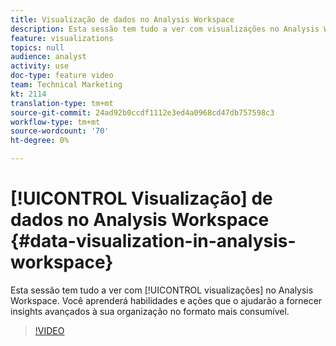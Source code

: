 ```yaml
---
title: Visualização de dados no Analysis Workspace
description: Esta sessão tem tudo a ver com visualizações no Analysis Workspace. Você aprenderá habilidades e ações que o ajudarão a fornecer insights avançados à sua organização no formato mais consumível.
feature: visualizations
topics: null
audience: analyst
activity: use
doc-type: feature video
team: Technical Marketing
kt: 2114
translation-type: tm+mt
source-git-commit: 24ad92b0ccdf1112e3ed4a0968cd47db757598c3
workflow-type: tm+mt
source-wordcount: '70'
ht-degree: 0%

---
```



# [!UICONTROL Visualização] de dados no Analysis Workspace {#data-visualization-in-analysis-workspace}

Esta sessão tem tudo a ver com [!UICONTROL visualizações] no Analysis Workspace. Você aprenderá habilidades e ações que o ajudarão a fornecer insights avançados à sua organização no formato mais consumível.

>[!VIDEO](https://video.tv.adobe.com/v/25036/?quality=12)
